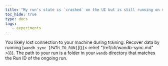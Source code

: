 ```yaml
---
title: "My run's state is `crashed` on the UI but is still running on my machine. What do I do to get my data back?"
toc_hide: true
type: docs
tags:
   - experiments
---
```

You likely lost connection to your machine during training. Recover data by running [`wandb sync [PATH_TO_RUN]`]({{< relref "/ref/cli/wandb-sync.md" >}}). The path to your run is a folder in your `wandb` directory that matches the Run ID of the ongoing run.